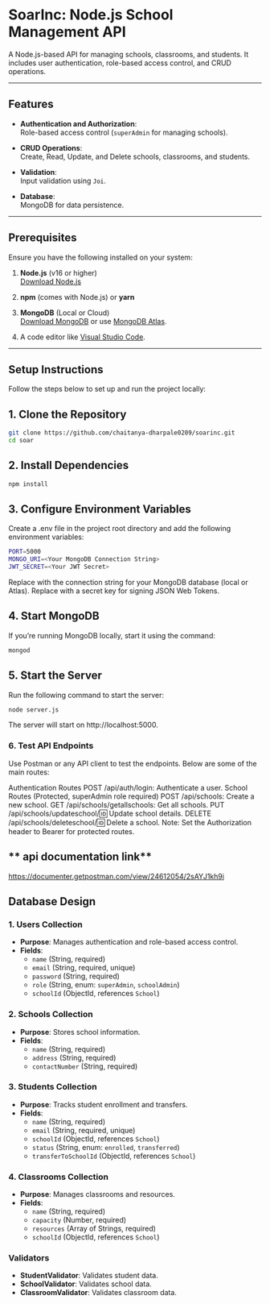 
# **SoarInc: Node.js School Management API**

A Node.js-based API for managing schools, classrooms, and students. It includes user authentication, role-based access control, and CRUD operations.

---

## **Features**

- **Authentication and Authorization**:  
  Role-based access control (`superAdmin` for managing schools).
  
- **CRUD Operations**:  
  Create, Read, Update, and Delete schools, classrooms, and students.

- **Validation**:  
  Input validation using `Joi`.

- **Database**:  
  MongoDB for data persistence.

---

## **Prerequisites**

Ensure you have the following installed on your system:

1. **Node.js** (v16 or higher)  
   [Download Node.js](https://nodejs.org/)
   
2. **npm** (comes with Node.js) or **yarn**

3. **MongoDB** (Local or Cloud)  
   [Download MongoDB](https://www.mongodb.com/try/download/community) or use [MongoDB Atlas](https://www.mongodb.com/cloud/atlas).

4. A code editor like [Visual Studio Code](https://code.visualstudio.com/).

---

## **Setup Instructions**

Follow the steps below to set up and run the project locally:

## **1. Clone the Repository**
```bash
git clone https://github.com/chaitanya-dharpale0209/soarinc.git
cd soar
```

## **2. Install Dependencies**
```bash
npm install
```


## **3. Configure Environment Variables**
Create a .env file in the project root directory and add the following environment variables:
```bash
PORT=5000
MONGO_URI=<Your MongoDB Connection String>
JWT_SECRET=<Your JWT Secret>
```

Replace <Your MongoDB Connection String> with the connection string for your MongoDB database (local or Atlas).
Replace <Your JWT Secret> with a secret key for signing JSON Web Tokens.


## **4. Start MongoDB**
If you’re running MongoDB locally, start it using the command:
```bash
mongod
```

## **5. Start the Server**
Run the following command to start the server:
```bash
node server.js
```

The server will start on http://localhost:5000.

### **6. Test API Endpoints**
Use Postman or any API client to test the endpoints. Below are some of the main routes:

Authentication Routes
POST /api/auth/login: Authenticate a user.
School Routes (Protected, superAdmin role required)
POST /api/schools: Create a new school.
GET /api/schools/getallschools: Get all schools.
PUT /api/schools/updateschool/:id: Update school details.
DELETE /api/schools/deleteschool/:id: Delete a school.
Note: Set the Authorization header to Bearer <token> for protected routes.


## ** api documentation link**
https://documenter.getpostman.com/view/24612054/2sAYJ1kh9i



## Database Design

### 1. Users Collection
- **Purpose**: Manages authentication and role-based access control.
- **Fields**:
  - `name` (String, required)
  - `email` (String, required, unique)
  - `password` (String, required)
  - `role` (String, enum: `superAdmin`, `schoolAdmin`)
  - `schoolId` (ObjectId, references `School`)

### 2. Schools Collection
- **Purpose**: Stores school information.
- **Fields**:
  - `name` (String, required)
  - `address` (String, required)
  - `contactNumber` (String, required)

### 3. Students Collection
- **Purpose**: Tracks student enrollment and transfers.
- **Fields**:
  - `name` (String, required)
  - `email` (String, required, unique)
  - `schoolId` (ObjectId, references `School`)
  - `status` (String, enum: `enrolled`, `transferred`)
  - `transferToSchoolId` (ObjectId, references `School`)

### 4. Classrooms Collection
- **Purpose**: Manages classrooms and resources.
- **Fields**:
  - `name` (String, required)
  - `capacity` (Number, required)
  - `resources` (Array of Strings, required)
  - `schoolId` (ObjectId, references `School`)

### Validators
- **StudentValidator**: Validates student data.
- **SchoolValidator**: Validates school data.
- **ClassroomValidator**: Validates classroom data.


